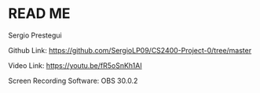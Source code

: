<h1>READ ME</h1>

Sergio Prestegui

Github Link: https://github.com/SergioLP09/CS2400-Project-0/tree/master

Video Link: https://youtu.be/fR5oSnKh1AI

Screen Recording Software: OBS 30.0.2
